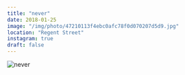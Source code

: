 ```yaml
---
title: "never"
date: 2018-01-25
image: "/img/photo/47210113f4ebc0afc78f0d070207d5d9.jpg"
location: "Regent Street"
instagram: true
draft: false
---
```


![never](/img/photo/47210113f4ebc0afc78f0d070207d5d9.jpg)

